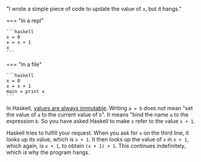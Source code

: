 "I wrote a simple piece of code to update the value of `x`, but it hangs."

=== "In a repl"

    ```haskell
    x = 0
    x = x + 1
    x
    ```

=== "In a file"

    ```haskell
    x = 0
    x = x + 1
    main = print x
    ```

In Haskell, [values are always immutable](/thinkingfunctionally/immutability). Writing `a = b` does not mean "set the value of `a` to the current value of `b`". It means "bind the name `a` to the expression `b`. So you have asked Haskell to make `x` refer to the value `x + 1`. 

Haskell tries to fulfill your request. When you ask for `x` on the third line, it looks up its value, which is `x + 1`. It then looks up the value of `x` in `x + 1`, which again, is `x + 1`, to obtain `(x + 1) + 1`. This continues indefinitely, which is why the program hangs. 
